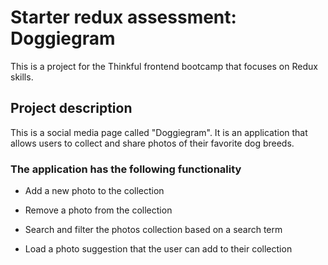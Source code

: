 # Starter redux assessment: Doggiegram

This is a project for the Thinkful frontend bootcamp that focuses on Redux skills. 

## Project description 

This is a social media page called "Doggiegram". It is an application that allows users to collect and share photos of their favorite dog breeds. 

### The application has the following functionality
- Add a new photo to the collection

- Remove a photo from the collection

- Search and filter the photos collection based on a search term

- Load a photo suggestion that the user can add to their collection
